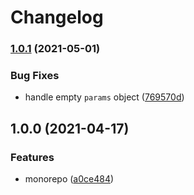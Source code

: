 # Changelog

### [1.0.1](https://www.github.com/dlenroc/node-roku/compare/roku-ecp-v1.0.0...roku-ecp-v1.0.1) (2021-05-01)


### Bug Fixes

* handle empty `params` object ([769570d](https://www.github.com/dlenroc/node-roku/commit/769570d4a23a42f068baf23a8ea4dcb7cd250564))

## 1.0.0 (2021-04-17)


### Features

* monorepo ([a0ce484](https://www.github.com/dlenroc/node-roku/commit/a0ce484ee2acdd9e6e183e515940ae8bf218d325))
